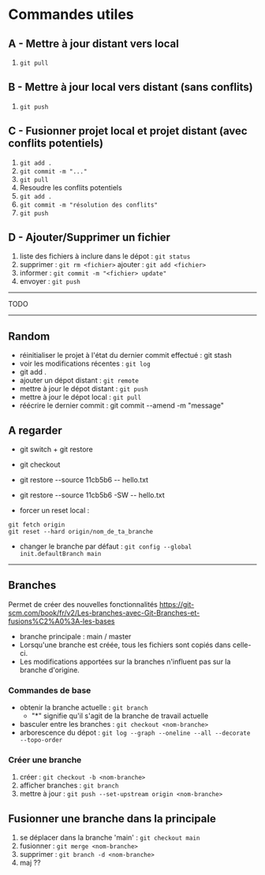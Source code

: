 Commandes utiles
===

## A - Mettre à jour distant vers local
1. `git pull`


## B - Mettre à jour local vers distant (sans conflits)
1. `git push`


## C - Fusionner projet local et projet distant (avec conflits potentiels)
1. `git add .`
2. `git commit -m "..."`
3. `git pull`
4. Resoudre les conflits potentiels
5. `git add .`
6. `git commit -m "résolution des conflits"`
7. `git push`


## D - Ajouter/Supprimer un fichier
1. liste des fichiers à inclure dans le dépot : `git status`
2. supprimer : `git rm <fichier>`
   ajouter   : `git add <fichier>`
3. informer  : `git commit -m "<fichier> update"`
4. envoyer   : `git push`


***
TODO
***


## Random
- réinitialiser le projet à l'état du dernier commit effectué : git stash
- voir les modifications récentes : `git log`
- git add .
- ajouter un dépot distant        : `git remote`
- mettre à jour le dépot distant  : `git push`
- mettre à jour le dépot local    : `git pull`
- réécrire le dernier commit : git commit --amend -m "message"

## A regarder

- git switch + git restore
- git checkout
- git restore --source 11cb5b6 -- hello.txt
- git restore --source 11cb5b6 -SW -- hello.txt

- forcer un reset local :
```
git fetch origin
git reset --hard origin/nom_de_ta_branche
```

- changer le branche par défaut : ``git config --global init.defaultBranch main``

---

## Branches
Permet de créer des nouvelles fonctionnalités
https://git-scm.com/book/fr/v2/Les-branches-avec-Git-Branches-et-fusions%C2%A0%3A-les-bases

- branche principale : main / master
- Lorsqu'une branche est créée, tous les fichiers sont copiés dans celle-ci.
- Les modifications apportées sur la branches n'influent pas sur la branche d'origine.

### Commandes de base
- obtenir la branche actuelle : `git branch`
   - "*" signifie qu'il s'agit de la branche de travail actuelle
- basculer entre les branches : `git checkout <nom-branche>`
- arborescence du dépot       : `git log --graph --oneline --all --decorate --topo-order`

### Créer une branche
1. créer             : `git checkout -b <nom-branche>`
2. afficher branches : `git branch`
3. mettre à jour     : `git push --set-upstream origin <nom-branche>`

## Fusionner une branche dans la principale
1. se déplacer dans la branche 'main' : `git checkout main`
2. fusionner : `git merge <nom-branche>`
3. supprimer : `git branch -d <nom-branche>`
4. maj ??
